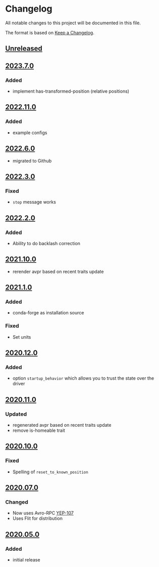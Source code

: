 # Changelog
All notable changes to this project will be documented in this file.

The format is based on [Keep a Changelog](https://keepachangelog.com/).

## [Unreleased]

## [2023.7.0]

### Added
- implement has-transformed-position (relative positions)
## [2022.11.0]

### Added
- example configs

## [2022.6.0]

- migrated to Github

## [2022.3.0]

### Fixed
- `stop` message works

## [2022.2.0]

### Added
- Ability to do backlash correction

## [2021.10.0]
- rerender avpr based on recent traits update

## [2021.1.0]

### Added
- conda-forge as installation source

### Fixed
- Set units

## [2020.12.0]

### Added
- option `startup_behavior` which allows you to trust the state over the driver

## [2020.11.0]

### Updated
- regenerated avpr based on recent traits update
- remove is-homeable trait

## [2020.10.0]

### Fixed
- Spelling of `reset_to_known_position`

## [2020.07.0]

### Changed
- Now uses Avro-RPC [YEP-107](https://yeps.yaq.fyi/107/)
- Uses Flit for distribution

## [2020.05.0]

### Added
- initial release

[Unreleased]: https://github.com/yaq-project/yaqd-pmc/compare/v2023.7.0...main
[2023.7.0]: https://github.com/yaq-project/yaqd-pmc/compare/v2022.11.0...v2023.7.0
[2022.11.0]: https://github.com/yaq-project/yaqd-pmc/compare/v2022.6.0...v2022.11.0
[2022.6.0]: https://github.com/yaq-project/yaqd-pmc/compare/v2022.3.0...v2022.6.0
[2022.3.0]: https://github.com/yaq-project/yaqd-pmc/compare/v2022.2.0...v2022.3.0
[2022.2.0]: https://github.com/yaq-project/yaqd-pmc/compare/v2021.10.0...v2022.2.0
[2021.10.0]: https://github.com/yaq-project/yaqd-pmc/compare/v2021.1.0...v2021.10.0
[2021.1.0]: https://github.com/yaq-project/yaqd-pmc/compare/v2020.12.0...v2021.1.0
[2020.12.0]: https://github.com/yaq-project/yaqd-pmc/compare/v2020.11.0...v2020.12.0
[2020.11.0]: https://github.com/yaq-project/yaqd-pmc/compare/v2020.10.0...v2020.11.0
[2020.10.0]: https://github.com/yaq-project/yaqd-pmc/compare/v2020.07.0...v2020.10.0
[2020.07.0]: https://github.com/yaq-project/yaqd-pmc/compare/v2020.05.0...v2020.07.0
[2020.05.0]: https://github.com/yaq-project/yaqd-pmc/releases/tag/v2020.05.0
